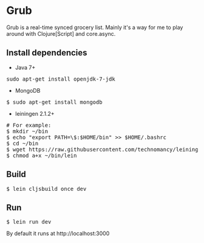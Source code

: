 Grub
===============

Grub is a real-time synced grocery list. Mainly it's a way for me to play around with Clojure[Script] and core.async.

Install dependencies
------------
- Java 7+
<pre>
sudo apt-get install openjdk-7-jdk
</pre>
- MongoDB
<pre>
$ sudo apt-get install mongodb
</pre>
- leiningen 2.1.2+
<pre>
# For example:
$ mkdir ~/bin
$ echo "export PATH=\$:$HOME/bin" >> $HOME/.bashrc
$ cd ~/bin
$ wget https://raw.githubusercontent.com/technomancy/leiningen/stable/bin/lein
$ chmod a+x ~/bin/lein
</pre>

Build
-------
<pre>
$ lein cljsbuild once dev
</pre>

Run
-------
<pre>
$ lein run dev
</pre>

By default it runs at http://localhost:3000

